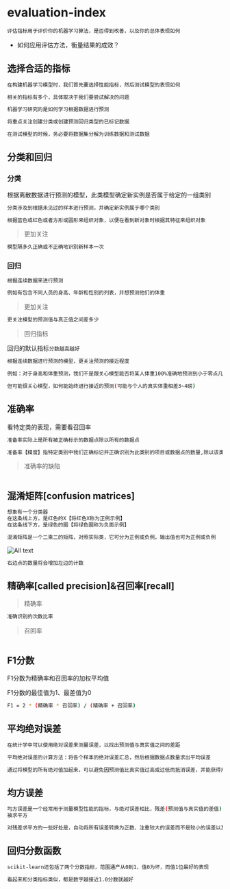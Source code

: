 # evaluation-index

```bash
评估指标用于评价你的机器学习算法，是否得到改善，以及你的总体表现如何
```

* 如何应用评估方法，衡量结果的成效？

## 选择合适的指标

```bash
在构建机器学习模型时，我们首先要选择性能指标，然后测试模型的表现如何

相关的指标有多个，具体取决于我们要尝试解决的问题

机器学习研究的是如何学习根据数据进行预测

将重点关注创建分类或创建预测回归类型的已标记数据
```

```bash
在测试模型的时候，务必要将数据集分解为训练数据和测试数据
```

## 分类和回归

### 分类

根据离散数据进行预测的模型，此类模型确定新实例是否属于给定的一组类别

```bash
分类涉及到根据未见过的样本进行预测，并确定新实例属于哪个类别
```

```bash
根据蓝色或红色或者方形或圆形来组织对象，以便在看到新对象时根据其特征来组织对象
```

>更加关注

```bash
模型隔多久正确或不正确地识别新样本一次
```

### 回归

```bash
根据连续数据来进行预测
```

```bash
例如有包含不同人员的身高、年龄和性别的列表，并想预测他们的体重
```

>更加关注

```bash
更关注模型的预测值与真正值之间差多少
```

>回归指标

回归的默认指标`分数越高越好`

```bash
根据连续数据进行预测的模型，更关注预测的接近程度

例如：对于身高和体重预测，我们不是跟关心模型能否将某人体重100%准确地预测到小于零点几磅

但可能很关心模型，如何能始终进行接近的预测(可能与个人的真实体重相差3~4磅)
```

## 准确率

看特定类的表现，需要看召回率

```bash
准备率实际上是所有被正确标示的数据点除以所有的数据点
```

```bash
准备率【精度】指特定类别中我们正确标记并正确识别为此类别的项目或数据点的数量,除以该类别中全部项目或数据点的数量
```

>准确率的缺陷

```bash

```

## 混淆矩阵[confusion matrices]

```bash
想象有一个分类器
在这条线上方，是红色的X【将红色X称为正例示例】
在这条线下方，是绿色的圈【将绿色圈称为负面示例】
```

```bash
混淆矩阵是一个二乘二的矩阵，对照实际类，它可分为正例或负例，输出值也可为正例或负例
```

![All text](http://ww1.sinaimg.cn/large/dc05ba18gy1flppv8ifsjj20is05ytai.jpg)

```bash
右边点的数量将会增加左边的计数
```

## 精确率[called precision]&召回率[recall]

>精确率

```bash
准确识别的次数比率
```

>召回率

```bash

```

## F1分数

F1分数为精确率和召回率的加权平均值

F1分数的最佳值为1、最差值为0

```bash
F1 = 2 * (精确率 * 召回率) / (精确率 + 召回率)
```

## 平均绝对误差

```bash
在统计学中可以使用绝对误差来测量误差，以找出预测值与真实值之间的差距

平均绝对误差的计算方法：将各个样本的绝对误差汇总，然后根据数据点数量求出平均误差

通过将模型的所有绝对值加起来，可以避免因预测值比真实值过高或过低而抵消误差，并能获得用于评估模型的整体误差指标
```

## 均方误差

```bash
均方误差是一个经常用于测量模型性能的指标，与绝对误差相比，残差(预测值与真实值的差值)
被求平方

对残差求平方的一些好处是，自动将所有误差转换为正数、注重较大的误差而不是较小的误差以及在微积分汇总是可微的(可让我们找到最小值和最大值)
```

## 回归分数函数

```bash
scikit-learn还包括了两个分数指标，范围通产从0到1，值0为坏，而值1位最好的表现

看起来和分类指标类似，都是数字越接近1.0分数就越好
```